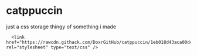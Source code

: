 # catppuccin
just a css storage thingy of something i made

```
  <link href="https://rawcdn.githack.com/DoxrGitHub/catppuccin/1eb018d43aca00d43e0040025d625229821b86a7/bg.css" rel="stylesheet" type="text/css" />
```
